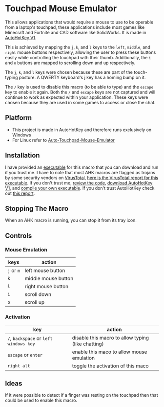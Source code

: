# Touchpad Mouse Emulator
This allows applications that would require a mouse to use to be operable from a laptop's touchpad, these applications include most games like Minecraft and Fortnite and CAD software like SolidWorks. It is made in [AutoHotKey V1](https://www.autohotkey.com/). 

This is achieved by mapping the `j`, `k`, and `l` keys to the `left`, `middle`, and `right` mouse buttons respectively, allowing the user to press these buttons easily while controlling the touchpad with their thumb. Additionally, the `i` and `o` buttons are mapped to scrolling down and up respectively.

The `j`, `k`, and `l` keys were chosen because these are part of the touch-typing posture. A QWERTY keyboard's j key has a homing bump on it.

The `/` key is used to disable this macro (to be able to type) and the `escape` key to enable it again. Both the `/` and `escape` keys are not captured and will continue to work as expected within your application. These keys were chosen because they are used in some games to access or close the chat.

## Platform
- This project is made in AutoHotKey and therefore runs exclusively on Windows
- For Linux refer to [Auto-Touchpad-Mouse-Emulator](https://github.com/SP4CEBARsystems/Auto-Touchpad-Mouse-Emulator)

## Installation
I have provided an [executable](https://github.com/SP4CEBARsystems/Touchpad-Mouse-Emulator/blob/main/touchpad%20mouse%20emulator.exe) for this macro that you can download and run if you trust me. I have to note that most AHK macros are flagged as trojans by some security vendors on [VirusTotal](https://www.virustotal.com), [here is the VirusTotal report for this executable](https://www.virustotal.com/gui/file/61a640de9c9ea98182e44c6b7d0b42dacffd309f34918fbc3ade055e33ad2f47?nocache=1). If you don't trust me, [review the code](https://github.com/SP4CEBARsystems/Touchpad-Mouse-Emulator/blob/main/touchpad%20mouse%20emulator.ahk), [download AutoHotKey V1](https://www.autohotkey.com/download/ahk-install.exe), and [compile your own executable](https://www.autohotkey.com/docs/v1/Scripts.htm#ahk2exe-run). If you don't trust AutoHotKey check out [this report](https://safeweb.norton.com/report/show?url=autohotkey.com%2Fdownload).

## Stopping The Macro
When an AHK macro is running, you can stop it from its tray icon.

## Controls

### Mouse Emulation
| keys | action |
|---|---|
| `j` or `m` | left mouse button |
| `k` | middle mouse button |
| `l` | right mouse button |
| `i` | scroll down |
| `o` | scroll up |

### Activation
| key | action |
|---|---|
| `/`, `backspace` or `left windows key` | disable this macro to allow typing (like chatting) |
| `escape` or `enter` | enable this maco to allow mouse emulation |
| `right alt` | toggle the activation of this maco |

## Ideas
If it were possible to detect if a finger was resting on the touchpad then that could be used to enable this macro.

